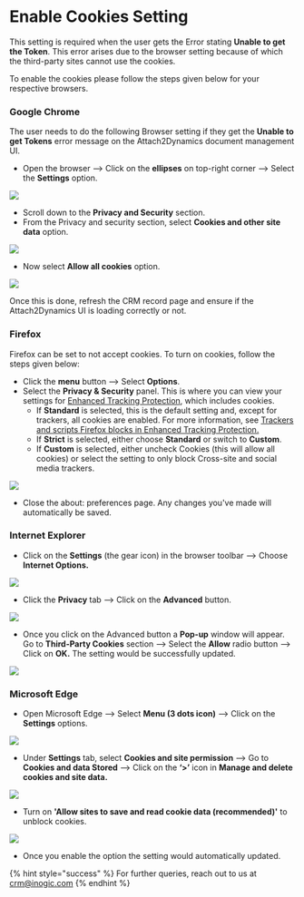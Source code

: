 # Enable Cookies Setting

This setting is required when the user gets the Error stating **Unable to get the Token**. This error arises due to the browser setting because of which the third-party sites cannot use the cookies.

To enable the cookies please follow the steps given below for your respective browsers.

### Google Chrome

The user needs to do the following Browser setting if they get the **Unable to get Tokens** error message on the Attach2Dynamics document management UI.

* Open the browser --> Click on the **ellipses** on top-right corner --> Select the **Settings** option.

![](../../.gitbook/assets/Chrome\_4.png)

* Scroll down to the **Privacy and Security** section.
* From the Privacy and security section, select **Cookies and other site data** option.

![](../../.gitbook/assets/Chrome\_5.png)

* Now select **Allow all cookies** option.

![](../../.gitbook/assets/Chrome\_6.png)

Once this is done, refresh the CRM record page and ensure if the Attach2Dynamics UI is loading correctly or not.

### Firefox

Firefox can be set to not accept cookies. To turn on cookies, follow the steps given below:

* Click the **menu** button --> Select **Options**.
* Select the **Privacy & Security** panel. This is where you can view your settings for [Enhanced Tracking Protection](https://support.mozilla.org/en-US/kb/enhanced-tracking-protection-firefox-desktop), which includes cookies.
  * If **Standard** is selected, this is the default setting and, except for trackers, all cookies are enabled. For more information, see [Trackers and scripts Firefox blocks in Enhanced Tracking Protection.](https://support.mozilla.org/en-US/kb/trackers-and-scripts-firefox-blocks-enhanced-track)
  * If **Strict** is selected, either choose **Standard** or switch to **Custom**.
  * If **Custom** is selected, either uncheck Cookies (this will allow all cookies) or select the setting to only block Cross-site and social media trackers.

![](../../.gitbook/assets/Firefox\_1.png)

* Close the about: preferences page. Any changes you've made will automatically be saved.

### Internet Explorer

* Click on the **Settings** (the gear icon) in the browser toolbar --> Choose **Internet Options.**

![](../../.gitbook/assets/IE\_1.png)

* Click the **Privacy** tab --> Click on the **Advanced** button.

![](../../.gitbook/assets/IE\_2.png)

* Once you click on the Advanced button a **Pop-up** window will appear. Go to **Third-Party Cookies** section --> Select the **Allow** radio button --> Click on **OK.** The setting would be successfully updated.

![](../../.gitbook/assets/IE\_3.png)

### Microsoft Edge

* Open Microsoft Edge --> Select **Menu (3 dots icon)** --> Click on the **Settings** options.

![](../../.gitbook/assets/MEdge\_1.png)

* Under **Settings** tab, select **Cookies and site permission** --> Go to **Cookies and data Stored** --> Click on the **‘>’** icon in **Manage and delete cookies and site data.**

![](../../.gitbook/assets/MEdge\_2.png)

* Turn on **'Allow sites to save and read cookie data (recommended)'** to unblock cookies.

![](../../.gitbook/assets/MEdge\_3.png)

* Once you enable the option the setting would automatically updated.

{% hint style="success" %}
For further queries, reach out to us at [crm@inogic.com](mailto:crm@inogic.com)
{% endhint %}

